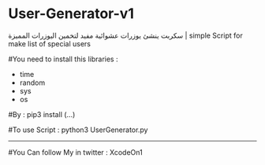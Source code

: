 # User-Generator-v1
 سكربت ينشئ يوزرات عشوائية مفيد لتخمين اليوزرات المميزة | simple  Script for make list of special users

#You need to install this libraries :
- time
- random
- sys
- os

#By : pip3 install (...)

#To use Script :
python3 UserGenerator.py

---------------------------
#You Can follow My in twitter : XcodeOn1
